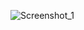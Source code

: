 ![Screenshot_1](https://github.com/SoulSnatcher187/CSV2JSON2CSV/assets/116718287/6bba1e3e-3e1e-4c83-b2d7-f5439ab73d16)
